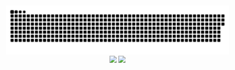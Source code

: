 
<!-- snake -->
<div align="center">
  <img src="resource/github-contribution-grid-snake.svg" />
</div>


<!-- 统计 -->
<div align="center">
  <img style="height: 128px;" src="https://github-readme-stats.vercel.app/api?username=oiOxOio&hide_title=true&hide_border=true&show_icons=trueline_height=21&text_color=000&icon_color=000&bg_color=0,ea6161,ffc64d,fffc4d,52fa5a&theme=graywhite" />
  <img style="height: 128px;" src="https://github-readme-stats.vercel.app/api/top-langs/?username=oiOxOio&hide_title=true&hide_border=true&layout=compact&langs_count=6&text_color=000&icon_color=fff&bg_color=0,52fa5a,4dfcff,c64dff&theme=graywhite" />
</div>

